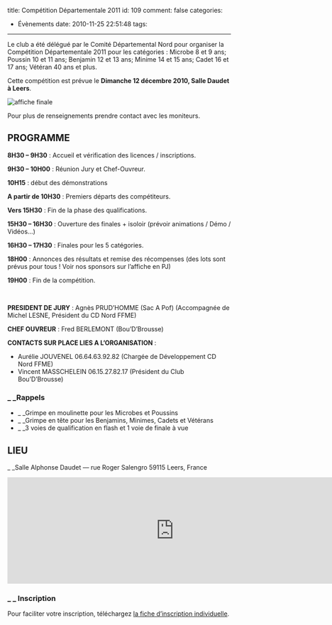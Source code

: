 title: Compétition Départementale 2011
id: 109
comment: false
categories:
  - Évènements
date: 2010-11-25 22:51:48
tags:
---

Le club a été délégué par le Comité Départemental Nord pour organiser la Compétition Départementale 2011 pour les catégories : Microbe 8 et 9 ans; Poussin 10 et 11 ans; Benjamin 12 et 13 ans; Minime 14 et 15 ans; Cadet 16 et 17 ans; Vétéran 40 ans et plus.

Cette compétition est prévue le **Dimanche 12 décembre 2010, Salle Daudet à Leers**.

![affiche finale](http://boudbrousse.fr/wp-content/uploads/2010/11/affiche-finale1.jpg "affiche finale")

Pour plus de renseignements prendre contact avec les moniteurs.

## PROGRAMME

**8H30 – 9H30** : Accueil et vérification des licences / inscriptions.

**9H30 – 10H00** : Réunion Jury et Chef-Ouvreur.

**10H15** : début des démonstrations

**A partir de 10H30** : Premiers départs des compétiteurs.

**Vers 15H30** : Fin de la phase des qualifications.

**15H30 – 16H30** : Ouverture des finales + isoloir (prévoir animations / Démo / Vidéos…)

**16H30 – 17H30** : Finales pour les 5 catégories.

**18H00** : Annonces des résultats et remise des récompenses (des lots sont prévus pour tous ! Voir nos sponsors sur l’affiche en PJ)

**19H00** : Fin de la compétition.

&nbsp;

**PRESIDENT DE JURY** : Agnès PRUD’HOMME (Sac A Pof) (Accompagnée de Michel LESNE, Président du CD Nord FFME)

**CHEF OUVREUR** : Fred BERLEMONT (Bou’D’Brousse)

**CONTACTS SUR PLACE LIES A L’ORGANISATION** :

*   Aurélie JOUVENEL 06.64.63.92.82 (Chargée de Développement CD Nord FFME)
*   Vincent MASSCHELEIN 06.15.27.82.17 (Président du Club Bou’D’Brousse)
<div class="alert-info">

### _ _Rappels

*   _ _Grimpe en moulinette pour les Microbes et Poussins
*   _ _Grimpe en tête pour les Benjamins, Minimes, Cadets et Vétérans
*   _ _3 voies de qualification en flash et 1 voie de finale à vue
</div>

## LIEU

_ _Salle Alphonse Daudet — rue Roger Salengro 59115 Leers, France

<iframe src="http://www.google.com/uds/modules/elements/mapselement/iframe.html?maptype=roadmap&amp;latlng=50.67747949584688%2C3.2346153259277344&amp;mlatlng=50.675855%2C3.241005&amp;maddress1=96%20Rue%20Roger%20Salengro&amp;maddress2=59115%20Leers%2C%20France&amp;zoom=14&amp;mtitle=Salle%20Alphonse%20DAUDET%2059115%20LEERS" height="240" width="750" frameborder="0" marginwidth="0" marginheight="0" scrolling="no"></iframe>
<div class="alert-info">

### _ _ Inscription

Pour faciliter votre inscription, téléchargez [la fiche d’inscription individuelle](http://boudbrousse.fr/wp-content/uploads/2010/11/Doc-2-Inscription-individuelle-2.pdf).

</div>